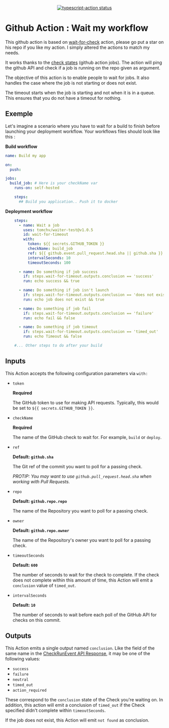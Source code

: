 <p align="center">
  <a href="https://github.com/actions/typescript-action/actions"><img alt="typescript-action status" src="https://github.com/actions/typescript-action/workflows/build-test/badge.svg"></a>
</p>

# Github Action : Wait my workflow

This github action is based on  [wait-for-check](https://github.com/fountainhead/action-wait-for-check) action, please go put a star on his repo if you like my action. I simply altered the actions to match my needs.

It works thanks to the [check states](https://docs.github.com/en/rest/reference/checks) (github action jobs). The action will ping the github API and check if a job is running on the repo given as argument.

The objective of this action is to enable people to wait for jobs. It also handles the case where the job is not starting or does not exist.

The timeout starts when the job is starting and not when it is in a queue. This ensures that you do not have a timeout for nothing.


## Exemple

Let's imagine a scenario where you have to wait for a build to finish before launching your deployment workflow.
Your workflows files should look like this :


**Build workflow**
```yaml
name: Build my app

on:
  push:

jobs:
  build_job: # Here is your checkName var
    runs-on: self-hosted

    steps:
      ## Build you application.. Push it to docker
```

**Deployment workflow**
```yaml
    steps:
      - name: Wait a job
        uses: tomchv/waiter-test@v1.0.5
        id: wait-for-timeout
        with:
          token: ${{ secrets.GITHUB_TOKEN }}
          checkName: build_job
          ref: ${{ github.event.pull_request.head.sha || github.sha }}
          intervalSeconds: 10
          timeoutSeconds: 100

      - name: Do something if job success
        if: steps.wait-for-timeout.outputs.conclusion == 'success'
        run: echo success && true

      - name: Do something if job isn't launch
        if: steps.wait-for-timeout.outputs.conclusion == 'does not exist'
        run: echo job does not exist && true

      - name: Do something if job fail
        if: steps.wait-for-timeout.outputs.conclusion == 'failure'
        run: echo fail && false

      - name: Do something if job timeout
        if: steps.wait-for-timeout.outputs.conclusion == 'timed_out'
        run: echo Timeout && false

    #... Other steps to do after your build
```

## Inputs

This Action accepts the following configuration parameters via `with:`

- `token`

  **Required**
  
  The GitHub token to use for making API requests. Typically, this would be set to `${{ secrets.GITHUB_TOKEN }}`.
  
- `checkName`

  **Required**
  
  The name of the GitHub check to wait for. For example, `build` or `deploy`.

- `ref`

  **Default: `github.sha`**
  
  The Git ref of the commit you want to poll for a passing check.
  
  *PROTIP: You may want to use `github.pull_request.head.sha` when working with Pull Requests.*

  
- `repo`

  **Default: `github.repo.repo`**
  
  The name of the Repository you want to poll for a passing check.

- `owner`

  **Default: `github.repo.owner`**
  
  The name of the Repository's owner you want to poll for a passing check.

- `timeoutSeconds`

  **Default: `600`**

  The number of seconds to wait for the check to complete. If the check does not complete within this amount of time, this Action will emit a `conclusion` value of `timed_out`.
  
- `intervalSeconds`

  **Default: `10`**

  The number of seconds to wait before each poll of the GitHub API for checks on this commit.

## Outputs

This Action emits a single output named `conclusion`. Like the field of the same name in the [CheckRunEvent API Response](https://developer.github.com/v3/activity/events/types/#checkrunevent-api-payload), it may be one of the following values:

- `success`
- `failure`
- `neutral`
- `timed_out`
- `action_required`

These correspond to the `conclusion` state of the Check you're waiting on. In addition, this action will emit a conclusion of `timed_out` if the Check specified didn't complete within `timeoutSeconds`.

If the job does not exist, this Action will emit `not found` as conclusion.
